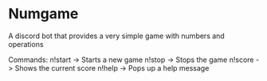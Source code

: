 # Numgame
A discord bot that provides a very simple game with numbers and operations

Commands:
n!start  -> Starts a new game
n!stop -> Stops the game
n!score -> Shows the current score
n!help -> Pops up a help message
